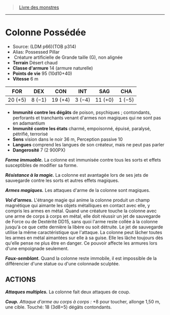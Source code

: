 ﻿> [Livre des monstres](tome_of_beasts.md)

---

# Colonne Possédée

- Source: (LDM p66)(TOB p314)
- Alias: Possessed Pillar
-  Créature artificielle de Grande taille (G), non alignée
- **Terrain** Désert chaud
- **Classe d'armure** 14 (armure naturelle)
- **Points de vie** 95 (10d10+40)
- **Vitesse** 6 m

|FOR|DEX|CON|INT|SAG|CHA|
|---|---|---|---|---|---|
|20 (+5)|8 (−1)|19 (+4)|3 (−4)|11 (+0)|1 (−5)|

- **Immunité contre les dégâts** de poison, psychiques ; contondants, perforants et tranchants venant d'armes non magiques qui ne sont pas en adamantium
- **Immunité contre les états** charmé, empoisonné, épuisé, paralysé, pétrifié, terrorisé
- **Sens** vision dans le noir 36 m, Perception passive 10
- **Langues** comprend les langues de son créateur, mais ne peut pas parler
- **Dangerosité** 7 (2 900PX)

**_Forme immuable._** La colonne est immunisée contre tous les sorts et effets susceptibles de modifier sa forme.

**_Résistance à la magie._** La colonne est avantagée lors de ses jets de sauvegarde contre les sorts et autres effets magiques.

**_Armes magiques._** Les attaques d'arme de la colonne sont magiques.

**_Vol d'armes._** L'étrange magie qui anime la colonne produit un champ magnétique qui aimante les objets métalliques en contact avec elle, y compris les armes en métal. Quand une créature touche la colonne avec une arme de corps à corps en métal, elle doit réussir un jet de sauvegarde de Force ou de Dextérité DD15, sans quoi l'arme reste collée à la colonne jusqu'à ce que cette dernière la libère ou soit détruite. Le jet de sauvegarde utilise la même caractéristique que l'attaque. La colonne peut lâcher toutes les armes en métal aimantées sur elle à sa guise. Elle les lâche toujours dès qu'elle pense ne plus être en danger. Ce pouvoir affecte les armures lors d'une empoignade seulement.

**_Faux-semblant._** Quand la colonne reste immobile, il est impossible de la différencier d'une statue ou d'une colonnade sculptée.

## ACTIONS

**_Attaques multiples._** La colonne fait deux attaques de coup.

**_Coup._** _Attaque d'arme au corps à corps :_ +8 pour toucher, allonge 1,50 m, une cible. Touché: 18 (3d8+5) dégâts contondants.

